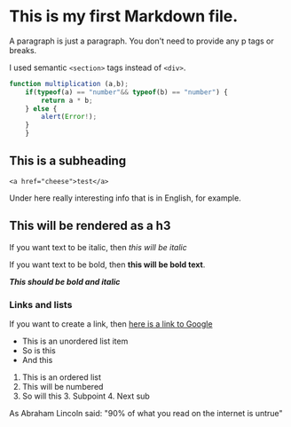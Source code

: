# This is my first Markdown file. 

A paragraph is just a paragraph. You don't need to provide any p tags or breaks.

I used semantic `<section>` tags instead of `<div>`.

```javascript
function multiplication (a,b);
    if(typeof(a) == "number"&& typeof(b) == "number") {
        return a * b;
    } else {
        alert(Error!);
    }
    }
```
    
## This is a subheading

``<a href="cheese">test</a>``

Under here really interesting info that is in English, for example. 

## This will be rendered as a h3

If you want text to be italic, then *this will be italic*

If you want text to be bold, then **this will be bold text**. 

**_This should be bold and italic_**

### Links and lists

If you want to create a link, then [here is a link to Google](https://www.google.com)

* This is an unordered list item
* So is this
* And this

1. This is an ordered list
2. This will be numbered
3. So will this 
    3. Subpoint
    4. Next sub

As Abraham Lincoln said:
"90% of what you read on the internet is untrue"